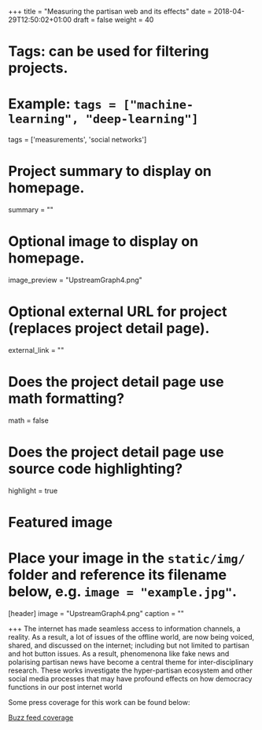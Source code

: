 +++
title = "Measuring the partisan web and its effects"
date = 2018-04-29T12:50:02+01:00
draft = false
weight = 40
# Tags: can be used for filtering projects.
# Example: `tags = ["machine-learning", "deep-learning"]`
tags = ['measurements', 'social networks']

# Project summary to display on homepage.
summary = ""

# Optional image to display on homepage.
image_preview = "UpstreamGraph4.png"

# Optional external URL for project (replaces project detail page).
external_link = ""

# Does the project detail page use math formatting?
math = false

# Does the project detail page use source code highlighting?
highlight = true

# Featured image
# Place your image in the `static/img/` folder and reference its filename below, e.g. `image = "example.jpg"`.
[header]
image = "UpstreamGraph4.png"
caption = ""

+++
The internet has made seamless access to information channels, a reality. As a result, a lot of issues of the offline world, are now being voiced, shared, and discussed on the internet; including but not limited to partisan and hot button issues. As a result, phenomenona like fake news and polarising partisan news have become a central theme for inter-disciplinary research. These works investigate the hyper-partisan ecosystem and other social media processes that may have profound effects on how democracy functions in our post internet world

Some press coverage for this work can be found below: 

[Buzz feed coverage](https://www.buzzfeednews.com/article/craigsilverman/inside-the-partisan-fight-for-your-news-feed)